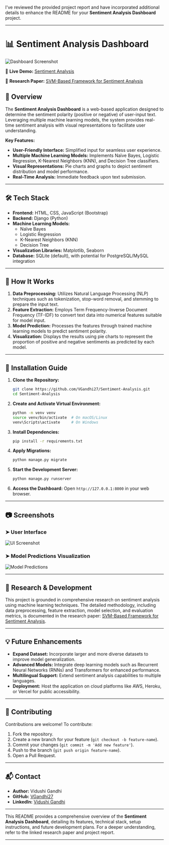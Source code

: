 I've reviewed the provided project report and have incorporated additional details to enhance the README for your **Sentiment Analysis Dashboard** project.

---

# 📊 Sentiment Analysis Dashboard

![Dashboard Screenshot](https://github.com/VGandhi27/Sentiment-Analysis/blob/master/Screenshot%202025-04-01%20223946.png)

🚀 **Live Demo:** [Sentiment Analysis](https://sentiment-analysis-1-r0ao.onrender.com)

📄 **Research Paper:** [SVM-Based Framework for Sentiment Analysis](https://ijcmps.mstrust.in/Files/Vol/Issue/ijcmps-6-1-1.pdf)

## 🌟 Overview

The **Sentiment Analysis Dashboard** is a web-based application designed to determine the sentiment polarity (positive or negative) of user-input text. Leveraging multiple machine learning models, the system provides real-time sentiment analysis with visual representations to facilitate user understanding.

**Key Features:**

- **User-Friendly Interface:** Simplified input for seamless user experience.
- **Multiple Machine Learning Models:** Implements Naïve Bayes, Logistic Regression, K-Nearest Neighbors (KNN), and Decision Tree classifiers.
- **Visual Representations:** Pie charts and graphs to depict sentiment distribution and model performance.
- **Real-Time Analysis:** Immediate feedback upon text submission.

---

## 🛠️ Tech Stack

- **Frontend:** HTML, CSS, JavaScript (Bootstrap)
- **Backend:** Django (Python)
- **Machine Learning Models:**
  - Naïve Bayes
  - Logistic Regression
  - K-Nearest Neighbors (KNN)
  - Decision Tree
- **Visualization Libraries:** Matplotlib, Seaborn
- **Database:** SQLite (default), with potential for PostgreSQL/MySQL integration

---

## 🎯 How It Works

1. **Data Preprocessing:** Utilizes Natural Language Processing (NLP) techniques such as tokenization, stop-word removal, and stemming to prepare the input text.
2. **Feature Extraction:** Employs Term Frequency-Inverse Document Frequency (TF-IDF) to convert text data into numerical features suitable for model input.
3. **Model Prediction:** Processes the features through trained machine learning models to predict sentiment polarity.
4. **Visualization:** Displays the results using pie charts to represent the proportion of positive and negative sentiments as predicted by each model.

---

## 🚀 Installation Guide

1. **Clone the Repository:**
   ```bash
   git clone https://github.com/VGandhi27/Sentiment-Analysis.git
   cd Sentiment-Analysis
   ```
2. **Create and Activate Virtual Environment:**
   ```bash
   python -m venv venv
   source venv/bin/activate  # On macOS/Linux
   venv\Scripts\activate     # On Windows
   ```
3. **Install Dependencies:**
   ```bash
   pip install -r requirements.txt
   ```
4. **Apply Migrations:**
   ```bash
   python manage.py migrate
   ```
5. **Start the Development Server:**
   ```bash
   python manage.py runserver
   ```
6. **Access the Dashboard:** Open `http://127.0.0.1:8000` in your web browser.

---

## 📷 Screenshots

### ➤ **User Interface**
![UI Screenshot](https://github.com/VGandhi27/Sentiment-Analysis/blob/master/Screenshot%202025-04-01%20223955.png)

### ➤ **Model Predictions Visualization**
![Model Predictions](https://github.com/VGandhi27/Sentiment-Analysis/blob/master/Screenshot%202025-04-01%20224004.png)

---

## 📝 Research & Development

This project is grounded in comprehensive research on sentiment analysis using machine learning techniques. The detailed methodology, including data preprocessing, feature extraction, model selection, and evaluation metrics, is documented in the research paper: [SVM-Based Framework for Sentiment Analysis](https://ijcmps.mstrust.in/Files/Vol/Issue/ijcmps-6-1-1.pdf).

---

## 💡 Future Enhancements

- **Expand Dataset:** Incorporate larger and more diverse datasets to improve model generalization.
- **Advanced Models:** Integrate deep learning models such as Recurrent Neural Networks (RNNs) and Transformers for enhanced performance.
- **Multilingual Support:** Extend sentiment analysis capabilities to multiple languages.
- **Deployment:** Host the application on cloud platforms like AWS, Heroku, or Vercel for public accessibility.

---

## 🤝 Contributing

Contributions are welcome! To contribute:

1. Fork the repository.
2. Create a new branch for your feature (`git checkout -b feature-name`).
3. Commit your changes (`git commit -m 'Add new feature'`).
4. Push to the branch (`git push origin feature-name`).
5. Open a Pull Request.

---

## 📬 Contact

- **Author:** Vidushi Gandhi
- **GitHub:** [VGandhi27](https://github.com/VGandhi27)
- **LinkedIn:** [Vidushi Gandhi](https://www.linkedin.com/in/vidushi-gandhi/)

---

This README provides a comprehensive overview of the **Sentiment Analysis Dashboard**, detailing its features, technical stack, setup instructions, and future development plans. For a deeper understanding, refer to the linked research paper and project report.

--- 
